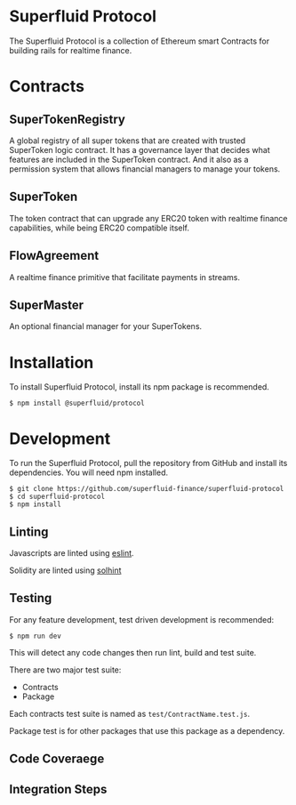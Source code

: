 Superfluid Protocol
===================

The Superfluid Protocol is a collection of Ethereum smart Contracts for building
rails for realtime finance.

Contracts
=========

SuperTokenRegistry
------------------

A global registry of all super tokens that are created with trusted SuperToken
logic contract. It has a governance layer that decides what features are
included in the SuperToken contract. And it also as a permission system that
allows financial managers to manage your tokens.

SuperToken
----------

The token contract that can upgrade any ERC20 token with realtime finance
capabilities, while being ERC20 compatible itself.

FlowAgreement
-------------

A realtime finance primitive that facilitate payments in streams.

SuperMaster
-----------

An optional financial manager for your SuperTokens.

Installation
============

To install Superfluid Protocol, install its npm package is recommended.

```
$ npm install @superfluid/protocol
```

Development
===========

To run the Superfluid Protocol, pull the repository from GitHub and install its
dependencies. You will need npm installed.

```
$ git clone https://github.com/superfluid-finance/superfluid-protocol
$ cd superfluid-protocol
$ npm install
```

Linting
-------

Javascripts are linted using [eslint](https://eslint.org/).

Solidity are linted using [solhint](https://protofire.github.io/solhint/)

Testing
-------

For any feature development, test driven development is recommended:

```
$ npm run dev
```

This will detect any code changes then run lint, build and test suite.

There are two major test suite:

- Contracts
- Package

Each contracts test suite is named as `test/ContractName.test.js`.

Package test is for other packages that use this package as a dependency.

Code Coveraege
--------------

Integration Steps
-----------------
